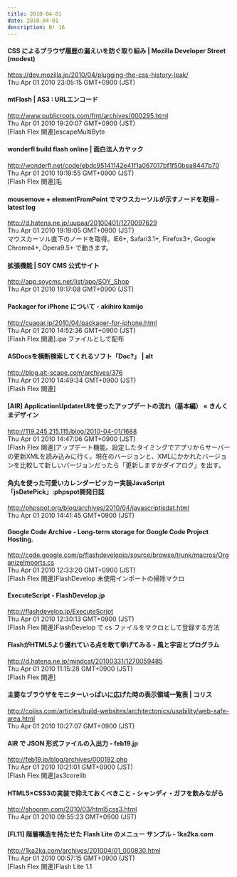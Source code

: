 ```yaml
---
title: 2010-04-01
date: 2010-04-01
description: B! 16
---
```


#### CSS によるブラウザ履歴の漏えいを防ぐ取り組み | Mozilla Developer Street (modest)
https://dev.mozilla.jp/2010/04/plugging-the-css-history-leak/<br>
Thu Apr 01 2010 23:05:15 GMT+0900 (JST)<br>


#### mtFlash | AS3 : URLエンコード
http://www.publicroots.com/fmt/archives/000295.html<br>
Thu Apr 01 2010 19:20:07 GMT+0900 (JST)<br>
[Flash Flex 関連]escapeMultiByte


#### wonderfl build flash online | 面白法人カヤック
http://wonderfl.net/code/ebdc95141142e41f1a067017bf1f50bea8447b70<br>
Thu Apr 01 2010 19:19:55 GMT+0900 (JST)<br>
[Flash Flex 関連]毛


####  mousemove + elementFromPoint でマウスカーソルが示すノードを取得 - latest log
http://d.hatena.ne.jp/uupaa/20100401/1270097629<br>
Thu Apr 01 2010 19:19:05 GMT+0900 (JST)<br>
マウスカーソル直下のノードを取得。IE6+, Safari3.1+, Firefox3+, Google Chrome4+, Opera9.5+ で動きます。


#### 拡張機能 | SOY CMS 公式サイト
http://app.soycms.net/list/app/SOY_Shop<br>
Thu Apr 01 2010 19:17:08 GMT+0900 (JST)<br>


#### Packager for iPhone について - akihiro kamijo
http://cuaoar.jp/2010/04/packager-for-iphone.html<br>
Thu Apr 01 2010 14:52:36 GMT+0900 (JST)<br>
[Flash Flex 関連].ipa ファイルとして配布


#### ASDocsを横断検索してくれるソフト「Doc?」 | alt
http://blog.alt-scape.com/archives/376<br>
Thu Apr 01 2010 14:49:34 GMT+0900 (JST)<br>
[Flash Flex 関連]


#### [AIR] ApplicationUpdaterUIを使ったアップデートの流れ（基本編） « きんくまデザイン
http://119.245.215.115/blog/2010-04-01/1688<br>
Thu Apr 01 2010 14:47:06 GMT+0900 (JST)<br>
[Flash Flex 関連]アップデート機能。設定したタイミングでアプリからサーバーの更新XMLを読み込みに行く。現在のバージョンと、XMLにかかれたバージョンを比較して新しいバージョンだったら「更新しますかダイアログ」を出す。


#### 角丸を使った可愛いカレンダーピッカー実装JavaScript「jsDatePick」:phpspot開発日誌
http://phpspot.org/blog/archives/2010/04/javascriptjsdat.html<br>
Thu Apr 01 2010 14:41:45 GMT+0900 (JST)<br>


#### Google Code Archive - Long-term storage for Google Code Project Hosting.
http://code.google.com/p/flashdevelopjp/source/browse/trunk/macros/OrganizeImports.cs<br>
Thu Apr 01 2010 12:33:20 GMT+0900 (JST)<br>
[Flash Flex 関連]FlashDevelop 未使用インポートの掃除マクロ


#### ExecuteScript - FlashDevelop.jp
http://flashdevelop.jp/ExecuteScript<br>
Thu Apr 01 2010 12:30:13 GMT+0900 (JST)<br>
[Flash Flex 関連]FlashDevelop で cs ファイルをマクロとして登録する方法


#### FlashがHTML5より優れている点を敢て挙げてみる - 風と宇宙とプログラム
http://d.hatena.ne.jp/mindcat/20100331/1270059485<br>
Thu Apr 01 2010 11:15:28 GMT+0900 (JST)<br>
[Flash Flex 関連]


####   主要なブラウザをモニターいっぱいに広げた時の表示領域一覧表 | コリス
http://coliss.com/articles/build-websites/architectonics/usability/web-safe-area.html<br>
Thu Apr 01 2010 10:27:07 GMT+0900 (JST)<br>


#### AIR で JSON 形式ファイルの入出力 - feb19.jp
http://feb19.jp/blog/archives/000192.php<br>
Thu Apr 01 2010 10:21:01 GMT+0900 (JST)<br>
[Flash Flex 関連]as3corelib


#### HTML5×CSS3の実装で抑えておくべきこと - シャンディ・ガフを飲みながら
http://shoonm.com/2010/03/html5css3.html<br>
Thu Apr 01 2010 09:55:23 GMT+0900 (JST)<br>


#### [FL11] 階層構造を持たせた Flash Lite のメニュー サンプル - 1ka2ka.com
http://1ka2ka.com/archives/201004/01_000830.html<br>
Thu Apr 01 2010 00:57:15 GMT+0900 (JST)<br>
[Flash Flex 関連]Flash Lite 1.1


